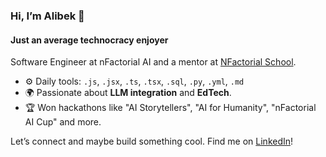 ### Hi, I’m Alibek 👋

#### Just an average technocracy enjoyer

Software Engineer at nFactorial AI and a mentor at [NFactorial School](https://www.nfactorial.school/).

- ⚙️ Daily tools: `.js`, `.jsx`, `.ts`, `.tsx`, `.sql`, `.py`, `.yml`, `.md` 
- 🌍 Passionate about **LLM integration** and **EdTech**.
- 🏆 Won hackathons like "AI Storytellers", "AI for Humanity", "nFactorial AI Cup" and more.

Let’s connect and maybe build something cool. Find me on [LinkedIn](https://www.linkedin.com/in/alibackend)!
